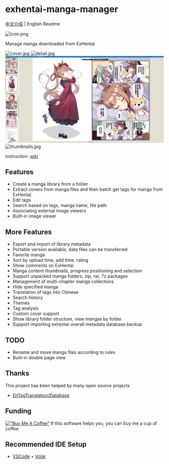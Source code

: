 # exhentai-manga-manager

[中文介绍](https://github.com/SchneeHertz/exhentai-manga-manager/blob/master/README.md) | English Readme

<img src="https://raw.githubusercontent.com/SchneeHertz/exhentai-manga-manager/master/public/icon.png" alt="icon.png" width="256"/>

Manage manga downloaded from ExHentai

![cover.jpg](https://raw.githubusercontent.com/SchneeHertz/exhentai-manga-manager/master/screenshots/cover.jpg)
![detail.jpg](https://raw.githubusercontent.com/SchneeHertz/exhentai-manga-manager/master/screenshots/detail.jpg)
![viewer.jpg](https://raw.githubusercontent.com/SchneeHertz/exhentai-manga-manager/master/screenshots/viewer.jpg)
![thumbnails.jpg](https://raw.githubusercontent.com/SchneeHertz/exhentai-manga-manager/master/screenshots/thumbnails.jpg)

Instruction: [wiki](https://github.com/SchneeHertz/exhentai-manga-manager/wiki/English-Instruction)

## Features
- Create a manga library from a folder
- Extract covers from manga files and then batch get tags for manga from ExHentai
- Edit tags
- Search based on tags, manga name, file path
- Associating external image viewers
- Built-in image viewer

## More Features
- Export and import of library metadata
- Portable version available, data files can be transferred
- Favorite manga
- Sort by upload time, add time, rating
- Show comments on ExHentai
- Manga content thumbnails, progress positioning and selection
- Support unpacked manga folders, zip, rar, 7z packages
- Management of multi-chapter manga collections
- Hide specified manga
- Translation of tags into Chinese
- Search history
- Themes
- Tag analysis
- Custom cover support
- Show library folder structure, view mangas by folder
- Support importing exhentai overall metadata database backup

## TODO
- Rename and move manga files according to rules
- Built-in double page view

## Thanks
This project has been helped by many open source projects

- [EhTagTranslation/Database](https://github.com/EhTagTranslation/Database)


## Funding
[!["Buy Me A Coffee"](https://www.buymeacoffee.com/assets/img/custom_images/orange_img.png)](https://www.buymeacoffee.com/schneehertz)
If this software helps you, you can buy me a cup of coffee

## Recommended IDE Setup

- [VSCode](https://code.visualstudio.com/) + [Volar](https://marketplace.visualstudio.com/items?itemName=johnsoncodehk.volar)
